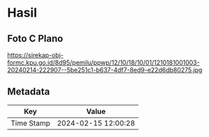 # Hasil

## Foto C Plano

https://sirekap-obj-formc.kpu.go.id/8d95/pemilu/ppwp/12/10/18/10/01/1210181001003-20240214-222907--5be251c1-b637-4df7-8ed9-e22d6db80275.jpg


## Metadata

| Key        | Value               |
| ---------- | ------------------- |
| Time Stamp | 2024-02-15 12:00:28 |



